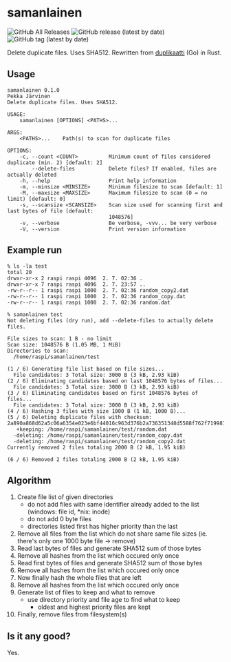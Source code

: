 # samanlainen

![GitHub All Releases](https://img.shields.io/github/downloads/raspi/samanlainen/total?style=for-the-badge)
![GitHub release (latest by date)](https://img.shields.io/github/v/release/raspi/samanlainen?style=for-the-badge)
![GitHub tag (latest by date)](https://img.shields.io/github/v/tag/raspi/samanlainen?style=for-the-badge)

Delete duplicate files. Uses SHA512. Rewritten from [duplikaatti](https://github.com/raspi/duplikaatti) (Go) in Rust.

## Usage

```
samanlainen 0.1.0
Pekka Järvinen
Delete duplicate files. Uses SHA512.

USAGE:
    samanlainen [OPTIONS] <PATHS>...

ARGS:
    <PATHS>...    Path(s) to scan for duplicate files

OPTIONS:
    -c, --count <COUNT>          Minimum count of files considered duplicate (min. 2) [default: 2]
        --delete-files           Delete files? If enabled, files are actually deleted
    -h, --help                   Print help information
    -m, --minsize <MINSIZE>      Minimum filesize to scan [default: 1]
    -M, --maxsize <MAXSIZE>      Maximum filesize to scan (0 = no limit) [default: 0]
    -s, --scansize <SCANSIZE>    Scan size used for scanning first and last bytes of file [default:
                                 1048576]
    -v, --verbose                Be verbose, -vvv... be very verbose
    -V, --version                Print version information
```

## Example run

```shell
% ls -la test
total 20
drwxr-xr-x 2 raspi raspi 4096  2. 7. 02:36 .
drwxr-xr-x 7 raspi raspi 4096  2. 7. 23:57 ..
-rw-r--r-- 1 raspi raspi 1000  2. 7. 02:36 random_copy2.dat
-rw-r--r-- 1 raspi raspi 1000  2. 7. 02:36 random_copy.dat
-rw-r--r-- 1 raspi raspi 1000  2. 7. 02:36 random.dat

% samanlainen test
Not deleting files (dry run), add --delete-files to actually delete files.

File sizes to scan: 1 B - no limit
Scan size: 1048576 B (1.05 MB, 1 MiB)
Directories to scan:
  /home/raspi/samanlainen/test

(1 / 6) Generating file list based on file sizes...
  File candidates: 3 Total size: 3000 B (3 kB, 2.93 kiB)
(2 / 6) Eliminating candidates based on last 1048576 bytes of files...
  File candidates: 3 Total size: 3000 B (3 kB, 2.93 kiB)
(3 / 6) Eliminating candidates based on first 1048576 bytes of files...
  File candidates: 3 Total size: 3000 B (3 kB, 2.93 kiB)
(4 / 6) Hashing 3 files with size 1000 B (1 kB, 1000 B)...
(5 / 6) Deleting duplicate files with checksum: 2a890a868d62a5c06a6354e023e6bf44016c963d376b2a736351348d5588f762f7199871d6a7ac09f01452846cbc45e63bd791bb30d483226203fa45f91bdca3
   +keeping: /home/raspi/samanlainen/test/random.dat
  -deleting: /home/raspi/samanlainen/test/random_copy.dat
  -deleting: /home/raspi/samanlainen/test/random_copy2.dat
Currently removed 2 files totaling 2000 B (2 kB, 1.95 kiB)

(6 / 6) Removed 2 files totaling 2000 B (2 kB, 1.95 kiB)
```


## Algorithm

1. Create file list of given directories
    * do not add files with same identifier already added to the list (windows: file id, *nix: inode)
    * do not add 0 byte files
    * directories listed first has higher priority than the last
1. Remove all files from the list which do not share same file sizes (ie. there's only one 1000 byte file -> remove)
1. Read last bytes of files and generate SHA512 sum of those bytes
1. Remove all hashes from the list which occured only once
1. Read first bytes of files and generate SHA512 sum of those bytes
1. Remove all hashes from the list which occured only once
1. Now finally hash the whole files that are left
1. Remove all hashes from the list which occured only once
1. Generate list of files to keep and what to remove
    * use directory priority and file age to find what to keep
        * oldest and highest priority files are kept
1. Finally, remove files from filesystem(s)

## Is it any good?

Yes.
